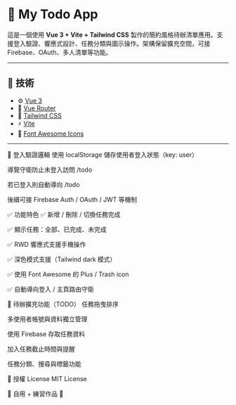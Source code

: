 # 📘 My Todo App

這是一個使用 **Vue 3 + Vite + Tailwind CSS** 製作的簡約風格待辦清單應用。支援登入驗證、響應式設計、任務分類與圖示操作。架構保留擴充空間，可接 Firebase、OAuth、多人清單等功能。

---

## 🔧 技術

- ⚙️ [Vue 3](https://vuejs.org/)
- 🧭 [Vue Router](https://router.vuejs.org/)
- 💨 [Tailwind CSS](https://tailwindcss.com/)
- ⚡ [Vite](https://vitejs.dev/)
- 🌟 [Font Awesome Icons](https://fontawesome.com/)

---
🔐 登入驗證邏輯
使用 localStorage 儲存使用者登入狀態（key: user）

導覽守衛防止未登入訪問 /todo

若已登入則自動導向 /todo

後續可接 Firebase Auth / OAuth / JWT 等機制

✅ 功能特色
✅ 新增 / 刪除 / 切換任務完成

✅ 顯示任務：全部、已完成、未完成

✅ RWD 響應式支援手機操作

✅ 深色模式支援（Tailwind dark 模式）

✅ 使用 Font Awesome 的 Plus / Trash icon

✅ 自動導向登入 / 主頁路由守衛

🔮 待辦擴充功能（TODO）
 任務拖曳排序

 多使用者帳號與資料獨立管理

 使用 Firebase 存取任務資料

 加入任務截止時間與提醒

 任務分類、搜尋與標籤功能

📜 授權 License
MIT License

🧠 自用 + 練習作品 🔧